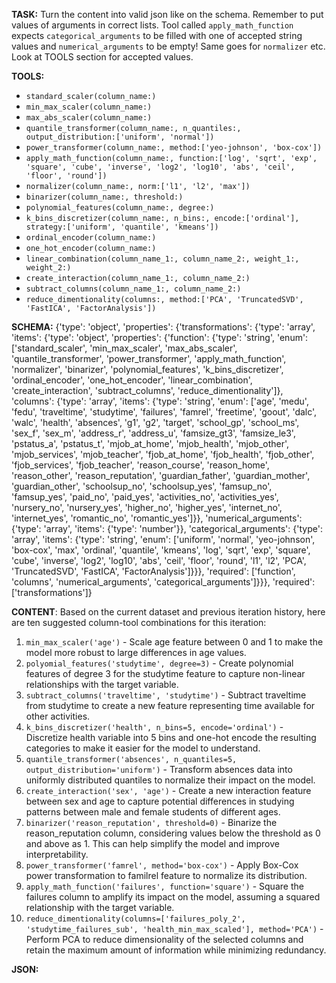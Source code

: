 **TASK:**
Turn the content into valid json like on the schema.
Remember to put values of arguments in correct lists.
Tool called `apply_math_function` expects `categorical_arguments` to be filled with one of accepted string values and `numerical_arguments` to be empty! Same goes for `normalizer` etc. Look at TOOLS section for accepted values.

**TOOLS:**
- `standard_scaler(column_name:)`
- `min_max_scaler(column_name:)`
- `max_abs_scaler(column_name:)`
- `quantile_transformer(column_name:, n_quantiles:, output_distribution:['uniform', 'normal'])`
- `power_transformer(column_name:, method:['yeo-johnson', 'box-cox'])`
- `apply_math_function(column_name:, function:['log', 'sqrt', 'exp', 'square', 'cube', 'inverse', 'log2', 'log10', 'abs', 'ceil', 'floor', 'round'])`
- `normalizer(column_name:, norm:['l1', 'l2', 'max'])`
- `binarizer(column_name:, threshold:)`
- `polynomial_features(column_name:, degree:)`
- `k_bins_discretizer(column_name:, n_bins:, encode:['ordinal'], strategy:['uniform', 'quantile', 'kmeans'])`
- `ordinal_encoder(column_name:)`
- `one_hot_encoder(column_name:)`
- `linear_combination(column_name_1:, column_name_2:, weight_1:, weight_2:)`
- `create_interaction(column_name_1:, column_name_2:)`
- `subtract_columns(column_name_1:, column_name_2:)`
- `reduce_dimentionality(columns:, method:['PCA', 'TruncatedSVD', 'FastICA', 'FactorAnalysis'])`

**SCHEMA:**
{'type': 'object', 'properties': {'transformations': {'type': 'array', 'items': {'type': 'object', 'properties': {'function': {'type': 'string', 'enum': ['standard_scaler', 'min_max_scaler', 'max_abs_scaler', 'quantile_transformer', 'power_transformer', 'apply_math_function', 'normalizer', 'binarizer', 'polynomial_features', 'k_bins_discretizer', 'ordinal_encoder', 'one_hot_encoder', 'linear_combination', 'create_interaction', 'subtract_columns', 'reduce_dimentionality']}, 'columns': {'type': 'array', 'items': {'type': 'string', 'enum': ['age', 'medu', 'fedu', 'traveltime', 'studytime', 'failures', 'famrel', 'freetime', 'goout', 'dalc', 'walc', 'health', 'absences', 'g1', 'g2', 'target', 'school_gp', 'school_ms', 'sex_f', 'sex_m', 'address_r', 'address_u', 'famsize_gt3', 'famsize_le3', 'pstatus_a', 'pstatus_t', 'mjob_at_home', 'mjob_health', 'mjob_other', 'mjob_services', 'mjob_teacher', 'fjob_at_home', 'fjob_health', 'fjob_other', 'fjob_services', 'fjob_teacher', 'reason_course', 'reason_home', 'reason_other', 'reason_reputation', 'guardian_father', 'guardian_mother', 'guardian_other', 'schoolsup_no', 'schoolsup_yes', 'famsup_no', 'famsup_yes', 'paid_no', 'paid_yes', 'activities_no', 'activities_yes', 'nursery_no', 'nursery_yes', 'higher_no', 'higher_yes', 'internet_no', 'internet_yes', 'romantic_no', 'romantic_yes']}}, 'numerical_arguments': {'type': 'array', 'items': {'type': 'number'}}, 'categorical_arguments': {'type': 'array', 'items': {'type': 'string', 'enum': ['uniform', 'normal', 'yeo-johnson', 'box-cox', 'max', 'ordinal', 'quantile', 'kmeans', 'log', 'sqrt', 'exp', 'square', 'cube', 'inverse', 'log2', 'log10', 'abs', 'ceil', 'floor', 'round', 'l1', 'l2', 'PCA', 'TruncatedSVD', 'FastICA', 'FactorAnalysis']}}}, 'required': ['function', 'columns', 'numerical_arguments', 'categorical_arguments']}}}, 'required': ['transformations']}

**CONTENT**:
 Based on the current dataset and previous iteration history, here are ten suggested column-tool combinations for this iteration:

1. `min_max_scaler('age')` - Scale age feature between 0 and 1 to make the model more robust to large differences in age values.
2. `polyomial_features('studytime', degree=3)` - Create polynomial features of degree 3 for the studytime feature to capture non-linear relationships with the target variable.
3. `subtract_columns('traveltime', 'studytime')` - Subtract traveltime from studytime to create a new feature representing time available for other activities.
4. `k_bins_discretizer('health', n_bins=5, encode='ordinal')` - Discretize health variable into 5 bins and one-hot encode the resulting categories to make it easier for the model to understand.
5. `quantile_transformer('absences', n_quantiles=5, output_distribution='uniform')` - Transform absences data into uniformly distributed quantiles to normalize their impact on the model.
6. `create_interaction('sex', 'age')` - Create a new interaction feature between sex and age to capture potential differences in studying patterns between male and female students of different ages.
7. `binarizer('reason_reputation', threshold=0)` - Binarize the reason_reputation column, considering values below the threshold as 0 and above as 1. This can help simplify the model and improve interpretability.
8. `power_transformer('famrel', method='box-cox')` - Apply Box-Cox power transformation to familrel feature to normalize its distribution.
9. `apply_math_function('failures', function='square')` - Square the failures column to amplify its impact on the model, assuming a squared relationship with the target variable.
10. `reduce_dimentionality(columns=['failures_poly_2', 'studytime_failures_sub', 'health_min_max_scaled'], method='PCA')` - Perform PCA to reduce dimensionality of the selected columns and retain the maximum amount of information while minimizing redundancy.

**JSON:**
